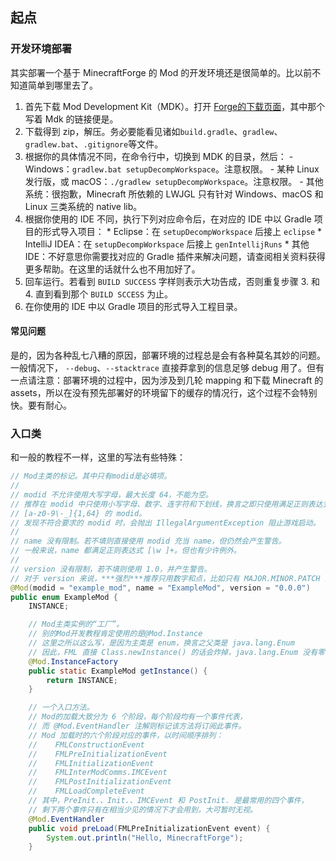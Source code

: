 ## 起点

### 开发环境部署
其实部署一个基于 MinecraftForge 的 Mod 的开发环境还是很简单的。比以前不知道简单到哪里去了。

  1. 首先下载 Mod Development Kit（MDK）。打开 [Forge的下载页面][ref-forge-home]，其中那个写着 Mdk 的链接便是。
  2. 下载得到 zip，解压。务必要能看见诸如`build.gradle`、`gradlew`、`gradlew.bat`、`.gitignore`等文件。
  3. 根据你的具体情况不同，在命令行中，切换到 MDK 的目录，然后：
    - Windows：`gradlew.bat setupDecompWorkspace`。注意权限。
    - 某种 Linux 发行版，或 macOS：`./gradlew setupDecompWorkspace`。注意权限。
    - 其他系统：很抱歉，Minecraft 所依赖的 LWJGL 只有针对 Windows、macOS 和 Linux 三类系统的 native lib。
  4. 根据你使用的 IDE 不同，执行下列对应命令后，在对应的 IDE 中以 Gradle 项目的形式导入项目：
    * Eclipse：在 `setupDecompWorkspace` 后接上 `eclipse`
    * IntelliJ IDEA：在 `setupDecompWorkspace` 后接上 `genIntellijRuns`
    * 其他 IDE：不好意思你需要找对应的 Gradle 插件来解决问题，请查阅相关资料获得更多帮助。在这里的话就什么也不用加好了。
  5. 回车运行。若看到 `BUILD SUCCESS` 字样则表示大功告成，否则重复步骤 3. 和 4. 直到看到那个 `BUILD SCCESS` 为止。
  6. 在你使用的 IDE 中以 Gradle 项目的形式导入工程目录。

[ref-forge-home]: https://files.minecraftforge.net/

#### 常见问题

是的，因为各种乱七八糟的原因，部署环境的过程总是会有各种莫名其妙的问题。一般情况下， `--debug`、`--stacktrace` 直接莽拿到的信息足够 debug 用了。但有一点请注意：部署环境的过程中，因为涉及到几轮 mapping 和下载 Minecraft 的 assets，所以在没有预先部署好的环境留下的缓存的情况行，这个过程不会特别快。要有耐心。

### 入口类

和一般的教程不一样，这里的写法有些特殊：

````java
// Mod主类的标记。其中只有modid是必填项。
//
// modid 不允许使用大写字母，最大长度 64，不能为空。
// 推荐在 modid 中只使用小写字母、数字、连字符和下划线，换言之即只使用满足正则表达式
// [a-z0-9\-_]{1,64} 的 modid。
// 发现不符合要求的 modid 时，会抛出 IllegalArgumentException 阻止游戏启动。
//
// name 没有限制。若不填则直接使用 modid 充当 name，但仍然会产生警告。
// 一般来说，name 都满足正则表达式 [\w ]+。但也有少许例外。
//
// version 没有限制，若不填则使用 1.0，并产生警告。
// 对于 version 来说，***强烈***推荐只用数字和点，比如只有 MAJOR.MINOR.PATCH 的 SemVer。
@Mod(modid = "example_mod", name = "ExampleMod", version = "0.0.0")
public enum ExampleMod {
    INSTANCE;

    // Mod主类实例的“工厂”。
    // 别的Mod开发教程肯定使用的是@Mod.Instance
    // 这里之所以这么写，是因为主类是 enum，换言之父类是 java.lang.Enum
    // 因此，FML 直接 Class.newInstance() 的话会炸掉，java.lang.Enum 没有零参构造器
    @Mod.InstanceFactory
    public static ExampleMod getInstance() {
        return INSTANCE;
    }

    // 一个入口方法。
    // Mod的加载大致分为 6 个阶段，每个阶段均有一个事件代表，
    // 而 @Mod.EventHandler 注解则标记该方法将订阅此事件。
    // Mod 加载时的六个阶段对应的事件，以时间顺序排列：
    //    FMLConstructionEvent
    //    FMLPreInitializationEvent
    //    FMLInitializationEvent
    //    FMLInterModComms.IMCEvent
    //    FMLPostInitializationEvent
    //    FMLLoadCompleteEvent
    // 其中，PreInit.、Init.、IMCEvent 和 PostInit. 是最常用的四个事件，
    // 剩下两个事件只有在相当少见的情况下才会用到，大可暂时无视。
    @Mod.EventHandler
    public void preLoad(FMLPreInitializationEvent event) {
        System.out.println("Hello, MinecraftForge");
    }
````
